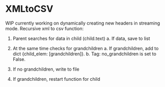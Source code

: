 # XMLtoCSV
WIP currently working on dynamically creating new headers in streaming mode.
Recursive xml to csv function:

  
1. Parent searches for data in child (child.text)
   a. If data, save to list
   
2. At the same time checks for grandchildren
  a. If grandchildren, add to dict {child_elem: [grandchildren]}.
  b. Tag: no_grandchildren is set to False.
  
3. If no grandchildren, write to file

4. If grandchildren, restart function for child
